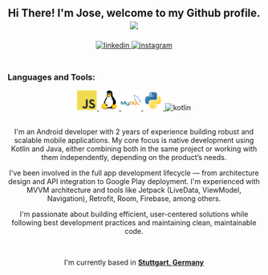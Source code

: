 <div align="center">
<h2> Hi There! I'm Jose, welcome to my Github profile. <img src="https://github.com/abdoachhoubi/abdoachhoubi/blob/main/gifs/Hi.gif" width="30"></h2>
<a href="https://www.linkedin.com/in/joseramongamezappdeveloper/" target="_blank">
<img src=https://img.shields.io/badge/linkedin-%2300acee.svg?color=405DE6&style=for-the-badge&logo=linkedin&logoColor=white alt=linkedin style="margin-bottom: 5px;" />
</a>
<a href="https://www.instagram.com/iron__gamez" target="_blank">
<img src=https://img.shields.io/badge/instagram-%ff5851db.svg?color=C13584&style=for-the-badge&logo=instagram&logoColor=white alt=instagram style="margin-bottom: 5px;" />
</a>
<br />
<br>
<h3 align="left">Languages and Tools:</h3>
 <a href="https://developer.mozilla.org/en-US/docs/Web/JavaScript" target="_blank" rel="noreferrer"> <img src="https://raw.githubusercontent.com/devicons/devicon/master/icons/javascript/javascript-original.svg" alt="javascript" width="40" height="40"/> </a> <a href="https://www.linux.org/" target="_blank" rel="noreferrer"> <img src="https://raw.githubusercontent.com/devicons/devicon/master/icons/linux/linux-original.svg" alt="linux" width="40" height="40"/> </a> <a href="https://www.mysql.com/" target="_blank" rel="noreferrer"> <img src="https://raw.githubusercontent.com/devicons/devicon/master/icons/mysql/mysql-original-wordmark.svg" alt="mysql" width="40" height="40"/> <a href="https://www.python.org" target="_blank" rel="noreferrer"> <img src="https://raw.githubusercontent.com/devicons/devicon/master/icons/python/python-original.svg" alt="python" width="40" height="40"/> </a>   <img src="https://img.shields.io/badge/kotlin-%237F52FF.svg?style=for-the-badge&logo=kotlin&logoColor=white" alt="kotlin" width="40" height="40"/> </a>
<br />
<br />

I'm an Android developer with 2 years of experience building robust and scalable mobile applications. My core focus is native development using Kotlin and Java, either combining both in the same project or working with them independently, depending on the product’s needs.

I've been involved in the full app development lifecycle — from architecture design and API integration to Google Play deployment. I'm experienced with MVVM architecture and tools like Jetpack (LiveData, ViewModel, Navigation), Retrofit, Room, Firebase, among others.

I'm passionate about building efficient, user-centered solutions while following best development practices and maintaining clean, maintainable code.

<br />
 
I'm currently based in **[Stuttgart, Germany](https://share.google/sGB0GY7sQfTb1UrYF)**

